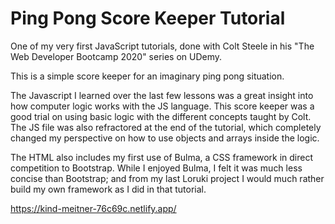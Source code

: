 # Ping Pong Score Keeper Tutorial
 
One of my very first JavaScript tutorials, done with Colt Steele in his "The Web Developer Bootcamp 2020" series on UDemy. 

This is a simple score keeper for an imaginary ping pong situation. 

The Javascript I learned over the last few lessons was a great insight into how computer logic works with the JS language. This score keeper was a good trial on using basic logic with the different concepts taught by Colt. The JS file was also refractored at the end of the tutorial, which completely changed my perspective on how to use objects and arrays inside the logic. 

The HTML also includes my first use of Bulma, a CSS framework in direct competition to Bootstrap. While I enjoyed Bulma, I felt it was much less concise than Bootstrap; and from my last Loruki project I would much rather build my own framework as I did in that tutorial. 

https://kind-meitner-76c69c.netlify.app/
